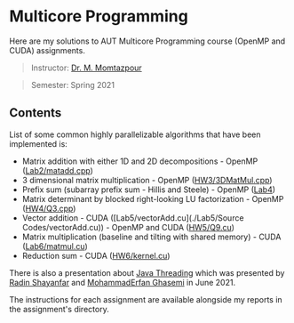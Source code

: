 # Multicore Programming

Here are my solutions to AUT Multicore Programming course (OpenMP and CUDA) assignments.

>  Instructor: [Dr. M. Momtazpour](https://scholar.google.com/citations?user=uwozfWkAAAAJ&hl=en)

> Semester: Spring 2021



## Contents

List of some common highly parallelizable algorithms that have been implemented is:

- Matrix addition with either 1D and 2D decompositions - OpenMP ([Lab2/matadd.cpp](./Lab2/matadd.cpp))
- 3 dimensional matrix multiplication - OpenMP ([HW3/3DMatMul.cpp](./HW3/3DMatMul.cpp))
- Prefix sum (subarray prefix sum - Hillis and Steele) - OpenMP ([Lab4](./Lab4))
- Matrix determinant by blocked right-looking LU factorization - OpenMP ([HW4/Q3.cpp](./HW4/Q3.cpp))
- Vector addition - CUDA ([Lab5/vectorAdd.cu](./Lab5/Source Codes/vectorAdd.cu)) - OpenMP and CUDA ([HW5/Q9.cu](./HW5/Q9.cu))
- Matrix multiplication (baseline and tilting with shared memory) - CUDA ([Lab6/matmul.cu](./Lab6/matmul.cu))
- Reduction sum - CUDA ([HW6/kernel.cu](./HW6/kernel.cu))



There is also a presentation about [Java Threading](./Presentation) which was presented by [Radin Shayanfar](https://github.com/radinshayanfar) and [MohammadErfan Ghasemi](https://github.com/erfanghasemi) in June 2021.



The instructions for each assignment are available alongside my reports in the assignment's directory.

